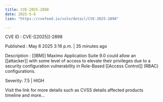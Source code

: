 ```yaml
---
title: CVE-2025-2898
date: 2025-5-6
lien: "https://cvefeed.io/vuln/detail/CVE-2025-2898"

---
```


CVE ID : CVE-[[2025]]-2898

Published :  May 6
2025
3:16 p.m. | 35 minutes ago

Description :  [[IBM]] Maximo Application Suite 9.0 could allow an  [[attacker]] with some level of access to elevate their privileges due to a security configuration vulnerability in Role-Based  [[Access Control]] (RBAC) configurations.

Severity: 7.5 | HIGH

Visit the link for more details
such as CVSS details
affected products
timeline
and more...
